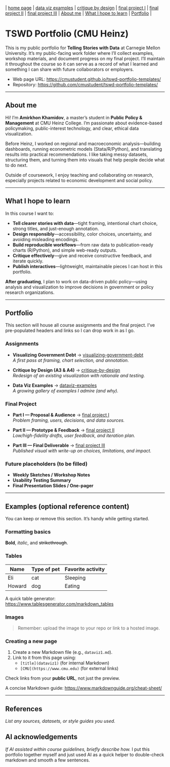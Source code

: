| [home page](https://cmustudent.github.io/tswd-portfolio-templates/) | [data viz examples](dataviz-examples) | [critique by design](critique-by-design) | [final project I](final-project-part-one) | [final project II](final-project-part-two) | [final project III](final-project-part-three) | [About me](#about-me) | [What I hope to learn](#what-i-hope-to-learn) | [Portfolio](#portfolio) |

# TSWD Portfolio (CMU Heinz)

This is my public portfolio for **Telling Stories with Data** at Carnegie Mellon University. It’s my public-facing work folder where I’ll collect examples, workshop materials, and document progress on my final project. I’ll maintain it throughout the course so it can serve as a record of what I learned and something I can share with future collaborators or employers.

- Web page URL: https://cmustudent.github.io/tswd-portfolio-templates/  
- Repository: https://github.com/cmustudent/tswd-portfolio-templates/

---

## About me

Hi! I’m **Amirkhon Khamidov**, a master’s student in **Public Policy & Management** at CMU Heinz College. I’m passionate about evidence-based policymaking, public-interest technology, and clear, ethical data visualization.

Before Heinz, I worked on regional and macroeconomic analysis—building dashboards, running econometric models (Stata/R/Python), and translating results into practical recommendations. I like taking messy datasets, structuring them, and turning them into visuals that help people decide what to do next.

Outside of coursework, I enjoy teaching and collaborating on research, especially projects related to economic development and social policy.

---

## What I hope to learn

In this course I want to:

- **Tell clearer stories with data**—tight framing, intentional chart choice, strong titles, and just-enough annotation.  
- **Design responsibly**—accessibility, color choices, uncertainty, and avoiding misleading encodings.  
- **Build reproducible workflows**—from raw data to publication-ready charts (R/Python), and simple web-ready outputs.  
- **Critique effectively**—give and receive constructive feedback, and iterate quickly.  
- **Publish interactives**—lightweight, maintainable pieces I can host in this portfolio.

**After graduating**, I plan to work on data-driven public policy—using analysis and visualization to improve decisions in government or policy research organizations.

---

## Portfolio

This section will house all course assignments and the final project. I’ve pre-populated headers and links so I can drop work in as I go.

### Assignments

- **Visualizing Government Debt** → [visualizing-government-debt](visualizing-government-debt)  
  _A first pass at framing, chart selection, and annotation._

- **Critique by Design (A3 & A4)** → [critique-by-design](critique-by-design)  
  _Redesign of an existing visualization with rationale and testing._

- **Data Viz Examples** → [dataviz-examples](dataviz-examples)  
  _A growing gallery of examples I admire (and why)._

### Final Project

- **Part I — Proposal & Audience** → [final project I](final-project-part-one)  
  _Problem framing, users, decisions, and data sources._

- **Part II — Prototype & Feedback** → [final project II](final-project-part-two)  
  _Low/high-fidelity drafts, user feedback, and iteration plan._

- **Part III — Final Deliverable** → [final project III](final-project-part-three)  
  _Published visual with write-up on choices, limitations, and impact._

### Future placeholders (to be filled)

- **Weekly Sketches / Workshop Notes**  
- **Usability Testing Summary**  
- **Final Presentation Slides / One-pager**

---

## Examples (optional reference content)

You can keep or remove this section. It’s handy while getting started.

### Formatting basics

**Bold**, *italic*, and ~~strikethrough~~.

### Tables

| Name | Type of pet | Favorite activity |
|------|-------------|-------------------|
| Eli  | cat         | Sleeping          |
| Howard | dog       | Eating            |

A quick table generator: https://www.tablesgenerator.com/markdown_tables

### Images

> Remember: upload the image to your repo or link to a hosted image.

### Creating a new page

1. Create a new Markdown file (e.g., `dataviz1.md`).  
2. Link to it from this page using:
   - `[title](dataviz1)` (for internal Markdown)
   - `[CMU](https://www.cmu.edu)` (for external links)

Check links from your **public URL**, not just the preview.

A concise Markdown guide: https://www.markdownguide.org/cheat-sheet/

---

## References
_List any sources, datasets, or style guides you used._

## AI acknowledgements
_If AI assisted within course guidelines, briefly describe how._
I put this portfolio together myself and just used AI as a quick helper to double-check markdown and smooth a few sentences.  
